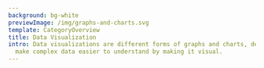 ```yaml
---
background: bg-white
previewImage: /img/graphs-and-charts.svg
template: CategoryOverview
title: Data Visualization
intro: Data visualizations are different forms of graphs and charts, designed to
  make complex data easier to understand by making it visual.
---
```

